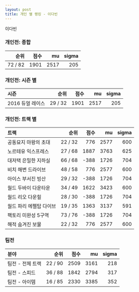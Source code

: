 ```yaml
---
layout: post
title: 개인 별 랭킹 - 이다빈
---
```


이다빈

### 개인전: 종합

| 순위 | 점수 | mu | sigma |
|---:|---:|---:|---:|
| 72 / 82 | 1901 | 2517 | 205 |

### 개인전: 시즌 별

| 시즌 | 순위 | 점수 | mu | sigma |
|:---|---:|---:|---:|---:|
| 2016 듀얼 레이스 | 29 / 32 | 1901 | 2517 | 205 |

### 개인전: 트랙 별

| 트랙 | 순위 | 점수 | mu | sigma |
|:---|---:|---:|---:|---:|
| 공동묘지 마왕의 초대 | 22 / 32 | 776 | 2577 | 600 |
| 노르테유 익스프레스 | 27 / 68 | 1887 | 3763 | 625 |
| 대저택 은밀한 지하실 | 66 / 68 | -388 | 1726 | 704 |
| 비치 해변 드라이브 | 48 / 58 | 776 | 2577 | 600 |
| 아이스 부서진 빙산 | 29 / 32 | -388 | 1726 | 704 |
| 월드 두바이 다운타운 | 34 / 49 | 1622 | 3423 | 600 |
| 월드 리오 다운힐 | 28 / 30 | -388 | 1726 | 704 |
| 월드 파리 에펠탑 다이브 | 19 / 35 | 1363 | 3137 | 591 |
| 팩토리 미완성 5구역 | 73 / 76 | -388 | 1726 | 704 |
| 해적 숨겨진 보물 | 22 / 32 | 776 | 2577 | 600 |

### 팀전

| 분야 | 순위 | 점수 | mu | sigma |
|:---|---:|---:|---:|---:|
| 팀전 - 전체 트랙 | 22 / 90 | 2509 | 3161 | 218 |
| 팀전 - 스피드 | 36 / 88 | 1842 | 2794 | 317 |
| 팀전 - 아이템 | 16 / 85 | 2330 | 3385 | 352 |
